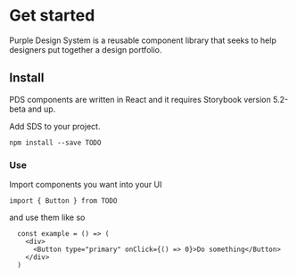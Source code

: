 # Get started

Purple Design System is a reusable component library that seeks to help designers put together a design portfolio.

## Install

PDS components are written in React and it requires Storybook version 5.2-beta and up.

Add SDS to your project.

`npm install --save TODO`

### **Use**

Import components you want into your UI

`import { Button } from TODO`

and use them like so

```
  const example = () => (
    <div>
      <Button type="primary" onClick={() => 0}>Do something</Button>
    </div>
  )
```
